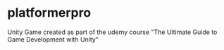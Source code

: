# platformerpro
Unity Game created as part of the udemy course "The Ultimate Guide to Game Development with Unity"
